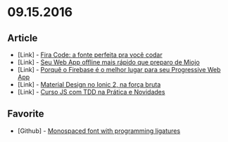 # 09.15.2016

## Article

- \[Link\] - [Fira Code: a fonte perfeita pra você codar](https://codigo.joselito.space/fira-code-c4337bdef1de#.amn64wbxu)
- \[Link\] - [Seu Web App offline mais rápido que preparo de Miojo](https://codigo.joselito.space/miojo-offline-513f77708ccb#.9mh3p5uqs)
- \[Link\] - [Porquê o Firebase é o melhor lugar para seu Progressive Web App](https://codigo.joselito.space/firebase-pwa-42dad338e363#.6zrbqt5od)
- \[Link\] - [Material Design no Ionic 2, na força bruta](https://codigo.joselito.space/firebase-pwa-42dad338e363#.6zrbqt5od)
- \[Link\] - [Curso JS com TDD na Prática e Novidades](https://willianjusten.com.br/js-com-tdd-na-pratica-e-novidades/)


## Favorite

- \[Github\] - [Monospaced font with programming ligatures](https://github.com/tonsky/FiraCode)
